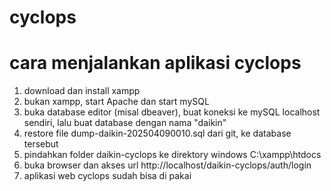 # cyclops
# cara menjalankan aplikasi cyclops
1. download dan install xampp
2. bukan xampp, start Apache dan start mySQL
3. buka database editor (misal dbeaver), buat koneksi ke mySQL localhost sendiri, lalu buat database dengan nama "daikin"
4. restore file dump-daikin-202504090010.sql dari git, ke database tersebut
5. pindahkan folder daikin-cyclops ke direktory windows C:\xampp\htdocs
6. buka browser dan akses url http://localhost/daikin-cyclops/auth/login
7. aplikasi web cyclops sudah bisa di pakai